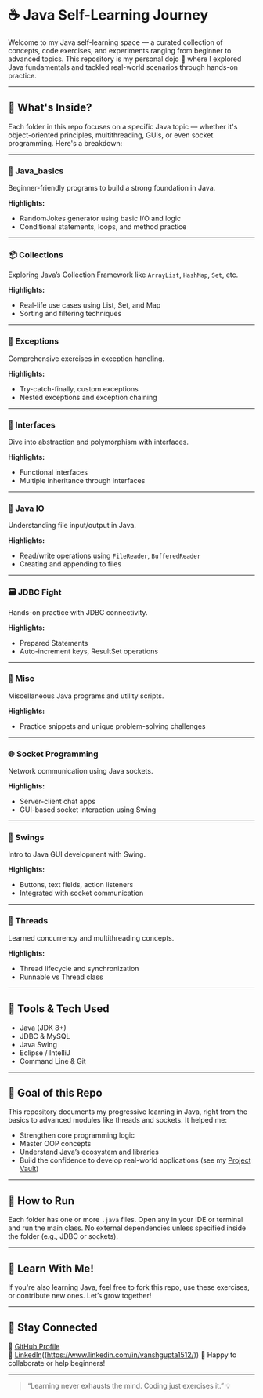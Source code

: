 # ☕ Java Self-Learning Journey

Welcome to my Java self-learning space — a curated collection of concepts, code exercises, and experiments ranging from beginner to advanced topics. This repository is my personal dojo 🥋 where I explored Java fundamentals and tackled real-world scenarios through hands-on practice.

---

## 📘 What's Inside?

Each folder in this repo focuses on a specific Java topic — whether it's object-oriented principles, multithreading, GUIs, or even socket programming. Here's a breakdown:

---

### 🔰 Java_basics
Beginner-friendly programs to build a strong foundation in Java.

**Highlights:**
- RandomJokes generator using basic I/O and logic
- Conditional statements, loops, and method practice

---

### 📦 Collections
Exploring Java’s Collection Framework like `ArrayList`, `HashMap`, `Set`, etc.

**Highlights:**
- Real-life use cases using List, Set, and Map
- Sorting and filtering techniques

---

### 🛑 Exceptions
Comprehensive exercises in exception handling.

**Highlights:**
- Try-catch-finally, custom exceptions
- Nested exceptions and exception chaining

---

### 🔌 Interfaces
Dive into abstraction and polymorphism with interfaces.

**Highlights:**
- Functional interfaces
- Multiple inheritance through interfaces

---

### 💾 Java IO
Understanding file input/output in Java.

**Highlights:**
- Read/write operations using `FileReader`, `BufferedReader`
- Creating and appending to files

---

### 🗃️ JDBC Fight
Hands-on practice with JDBC connectivity.

**Highlights:**
- Prepared Statements
- Auto-increment keys, ResultSet operations

---

### 🧪 Misc
Miscellaneous Java programs and utility scripts.

**Highlights:**
- Practice snippets and unique problem-solving challenges

---

### 🌐 Socket Programming
Network communication using Java sockets.

**Highlights:**
- Server-client chat apps
- GUI-based socket interaction using Swing

---

### 🎨 Swings
Intro to Java GUI development with Swing.

**Highlights:**
- Buttons, text fields, action listeners
- Integrated with socket communication

---

### 🔄 Threads
Learned concurrency and multithreading concepts.

**Highlights:**
- Thread lifecycle and synchronization
- Runnable vs Thread class

---

## 🔧 Tools & Tech Used
- Java (JDK 8+)
- JDBC & MySQL
- Java Swing
- Eclipse / IntelliJ
- Command Line & Git

---

## 🎯 Goal of this Repo

This repository documents my progressive learning in Java, right from the basics to advanced modules like threads and sockets. It helped me:
- Strengthen core programming logic
- Master OOP concepts
- Understand Java’s ecosystem and libraries
- Build the confidence to develop real-world applications (see my [Project Vault](https://github.com/vanshgupta15))

---

## 🚀 How to Run

Each folder has one or more `.java` files. Open any in your IDE or terminal and run the main class. No external dependencies unless specified inside the folder (e.g., JDBC or sockets).

---

## 🧠 Learn With Me!

If you're also learning Java, feel free to fork this repo, use these exercises, or contribute new ones. Let’s grow together!

---

## 🔗 Stay Connected

🔹 [GitHub Profile](https://github.com/vanshgupta15)  
🔹 [LinkedIn](https://www.linkedin.com)((https://www.linkedin.com/in/vanshgupta1512/))
🔹 Happy to collaborate or help beginners!

---

> “Learning never exhausts the mind. Coding just exercises it.” 💡
